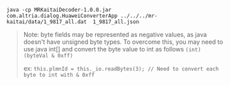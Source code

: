~~~shell
java -cp MRKaitaiDecoder-1.0.0.jar com.altria.dialog.HuaweiConverterApp ../../../mr-kaitai/data/1_9817_all.dat  1_9817_all.json
~~~

> Note: byte fields may be represented as negative values, as java doesn't have unsigned byte types. 
> To overcome this, you may need to use java int[] and convert the byte value to int as follows
> `(int)(byteVal & 0xff)`
> 
> ex: 
> `this.plmnId = this._io.readBytes(3); // Need to convert each byte to int with & 0xff`